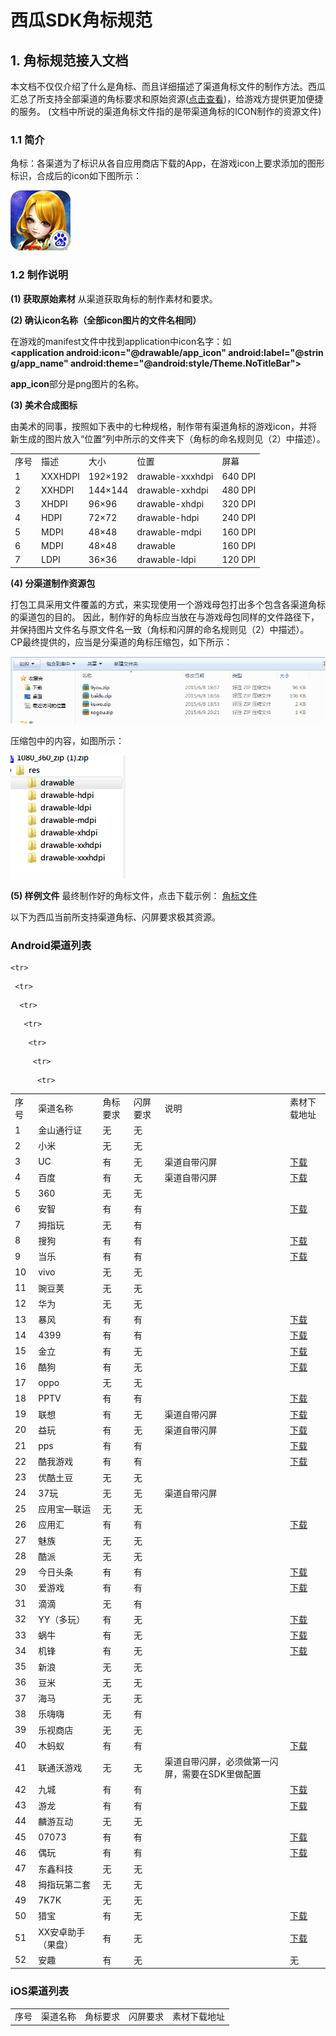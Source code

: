 # 西瓜SDK角标规范


## 1. 角标规范接入文档

本文档不仅仅介绍了什么是角标、而且详细描述了渠道角标文件的制作方法。西瓜汇总了所支持全部渠道的角标要求和原始资源(<a href="#1">点击查看</a>)，给游戏方提供更加便捷的服务。
(文档中所说的渠道角标文件指的是带渠道角标的ICON制作的资源文件)


### 1.1 简介

角标：各渠道为了标识从各自应用商店下载的App，在游戏icon上要求添加的图形标识，合成后的icon如下图所示：

<img src='./img/jiaobiao1.png'>


### 1.2 制作说明

**(1) 获取原始素材**
从渠道获取角标的制作素材和要求。

**(2) 确认icon名称（全部icon图片的文件名相同）**

在游戏的manifest文件中找到application中icon名字：如
**&lt;application android:icon="@drawable/app_icon" android:label="@string/app_name" android:theme="@android:style/Theme.NoTitleBar"&gt;**

**app_icon**部分是png图片的名称。

**(3) 美术合成图标**

由美术的同事，按照如下表中的七种规格，制作带有渠道角标的游戏icon，并将新生成的图片放入“位置”列中所示的文件夹下（角标的命名规则见（2）中描述）。
<table>
<tr>
	<td>序号</td>
	<td>描述</td>
	<td>大小</td>
	<td>位置</td>
	<td>屏幕</td>
</tr>
<tr>
	<td>1</td>
	<td>XXXHDPI</td>
	<td>192×192</td>
	<td>drawable-xxxhdpi</td>
	<td>640 DPI</td>
</tr>
<tr>
	<td>2</td>
	<td>XXHDPI</td>
	<td>144×144</td>
	<td>drawable-xxhdpi</td>
	<td>480 DPI</td>
</tr>
<tr>
	<td>3</td>
	<td>XHDPI</td>
	<td>96×96</td>
	<td>drawable-xhdpi</td>
	<td>320 DPI</td>
</tr>
<tr>
	<td>4</td>
	<td>HDPI</td>
	<td>72×72</td>
	<td>drawable-hdpi</td>
	<td>240 DPI</td>
</tr>
<tr>
	<td>5</td>
	<td>MDPI</td>
	<td>48×48</td>
	<td>drawable-mdpi</td>
	<td>160 DPI</td>
</tr>
<tr>
	<td>6</td>
	<td>MDPI</td>
	<td>48×48</td>
	<td>drawable</td>
	<td>160 DPI</td>
</tr>
<tr>
	<td>7</td>
	<td>LDPI</td>
	<td>36×36</td>
	<td>drawable-ldpi</td>
	<td>120 DPI</td>
</tr>
</table>

**(4) 分渠道制作资源包**

打包工具采用文件覆盖的方式，来实现使用一个游戏母包打出多个包含各渠道角标的渠道包的目的。
因此，制作好的角标应当放在与游戏母包同样的文件路径下，并保持图片文件名与原文件名一致（角标和闪屏的命名规则见（2）中描述）。</br>
CP最终提供的，应当是分渠道的角标压缩包，如下所示：

<img src=./img/zip1.png>  

压缩包中的内容，如图所示：

<img src=./img/zip2.png>

<a id="jiaobiao"></a>

**(5) 样例文件**
最终制作好的角标文件，点击下载示例：
<a href='http://doc.xgsdk.com/files/channels/pps/iconexample/res.zip'>角标文件</a>
<p id="1">以下为西瓜当前所支持渠道角标、闪屏要求极其资源。</p>

### Android渠道列表
<table>
 <tr>
  <td>序号</td>
  <td>渠道名称</td>
  <td>角标要求</td>
  <td>闪屏要求</td>
  <td>说明</td>
  <td>素材下载地址</td>
 </tr>
 <tr>
  <td>1</td>
  <td>金山通行证</td>
  <td>无</td>
  <td>无</td>
  <td></td>
  <td></td>
 </tr>
 <tr>
  <td>2</td>
  <td>小米</td>
  <td>无</td>
  <td>无</td>
  <td></td>
  <td></td>
 </tr>
 <tr>
  <td>3</td>
  <td>UC</td>
  <td>有</td>
  <td>无</td>
  <td>渠道自带闪屏</td>
  <td><a href="http://doc.xgsdk.com/files/channels/uc/1.1.1/UCLOGO%E5%8F%8A%E4%BD%BF%E7%94%A8%E8%AF%B4%E6%98%8E.zip" target="_parent" title="http://doc.xgsdk.com/files/channels/uc/1.1.1/UCLOGO%E5%8F%8A%E4%BD%BF%E7%94%A8%E8%AF%B4%E6%98%8E.zip">下载</a></td>
 </tr>
 <tr>
  <td>4</td>
  <td>百度</td>
  <td>有</td>
  <td>无</td>
  <td>渠道自带闪屏</td>
  <td><a href="http://doc.xgsdk.com/files/channels/baidu/1.1/BaiduLogo.zip" target="_parent" title="http://doc.xgsdk.com/files/channels/baidu/1.1/BaiduLogo.zip">下载</a></td>
 </tr>
 <tr>
  <td>5</td>
  <td>360</td>
  <td>无</td>
  <td>无</td>
  <td></td>
  <td></td>
 </tr>
 <tr>
  <td>6</td>
  <td>安智</td>
  <td>有</td>
  <td>有</td>
  <td></td>
  <td><a href="http://doc.xgsdk.com/files/channels/anzhi/1.1/%e5%ae%89%e6%99%ba%e6%b8%a0%e9%81%93%e8%a7%92%e6%a0%87%e8%a7%84%e8%8c%83.zip" target="_parent" title="http://doc.xgsdk.com/files/channels/anzhi/1.1/%e5%ae%89%e6%99%ba%e6%b8%a0%e9%81%93%e8%a7%92%e6%a0%87%e8%a7%84%e8%8c%83.zip">下载</a></td>
 </tr>
 <tr>
  <td>7</td>
  <td>拇指玩</td>
  <td>无</td>
  <td>有</td>
  <td></td>
  <td></td>
 </tr>
 <tr>
  <td>8</td>
  <td>搜狗</td>
  <td>有</td>
  <td>有</td>
  <td></td>
  <td><a href="http://doc.xgsdk.com/files/channels/sogou/2.0/icon/搜狗新版角标和闪屏 (1).rar">下载</a></td>
 </tr>
 <tr>
  <td>9</td>
  <td>当乐</td>
  <td>有</td>
  <td>有</td>
  <td></td>
  <td><a href="http://doc.xgsdk.com/files/channels/dangle/1.1.1/%E5%BD%93%E4%B9%90Logo%E5%8F%8A%E4%BD%BF%E7%94%A8%E8%AF%B4%E6%98%8E.zip" target="_parent" title="http://doc.xgsdk.com/files/channels/dangle/1.1.1/%E5%BD%93%E4%B9%90Logo%E5%8F%8A%E4%BD%BF%E7%94%A8%E8%AF%B4%E6%98%8E.zip">下载</a></td>
 </tr>
 <tr>
  <td>10</td>
  <td>vivo</td>
  <td>无</td>
  <td>无</td>
  <td></td>
  <td></td>
 </tr>
 <tr>
  <td>11</td>
  <td>豌豆荚</td>
  <td>无</td>
  <td>无</td>
  <td></td>
  <td></td>
 </tr>
 <tr>
  <td >12</td>
  <td >华为</td>
  <td>无</td>
  <td >无</td>
  <td></td>
  <td></td>
 </tr>
 <tr>
  <td>13</td>
  <td>暴风</td>
  <td>有</td>
  <td>有</td>
  <td></td>
<td><a href="http://doc.xgsdk.com/files/channels/baofeng/1.1.1/BaofengLogo.zip" target="_parent" title="http://doc.xgsdk.com/files/channels/baofeng/1.1.1/BaofengLogo.zip">下载</a></td>
 </tr>
 <tr>
<td>14</td>
  <td>4399</td>
  <td>有</td>
  <td>有</td>
  <td></td>
<td><a href="http://doc.xgsdk.com/files/channels/4399/1.1/4399Logo.zip" target="_parent" title="http://doc.xgsdk.com/files/channels/4399/1.1/4399Logo.zip">下载</a></td>
 </tr>
 <tr>
<td>15</td>
  <td>金立</td>
  <td>有</td>
  <td>无</td>
  <td></td>
<td><a href="http://doc.xgsdk.com/files/channels/jingli/1.1.1/amigoLogo.zip" target="_parent" title="http://doc.xgsdk.com/files/channels/jingli/1.1.1/amigoLogo.zip">下载</a></td>
 </tr>
 <tr>
<td>16</td>
  <td>酷狗</td>
  <td>有</td>
<td>无</td>
  <td></td>
<td><a href="http://doc.xgsdk.com/files/channels/kugou/icon/酷狗角标-1.0.0.psd">下载</a></td>
 </tr>
 <tr>
<td>17</td>
  <td>oppo</td>
  <td>无</td>
  <td>无</td>
  <td></td>
  <td></td>
 </tr>
 <tr>
<td>18</td>
  <td>PPTV</td>
  <td>有</td>
  <td>有</td>
  <td></td>
<td><a href="http://doc.xgsdk.com/files/channels/pptv/1.1.1/ICON+LOGO.zip" target="_parent" title="http://doc.xgsdk.com/files/channels/pptv/1.1.1/ICON+LOGO.zip">下载</a></td>
 </tr>
 <tr>
<td>19</td>
  <td>联想</td>
  <td>有</td>
  <td>无</td>
  <td>渠道自带闪屏</td>
<td><a href="http://doc.xgsdk.com/files/channels/lenovo/1.3/%E6%B8%B8%E6%88%8F%E5%9B%BE%E6%A0%87%E8%A7%92%E6%A0%87.zip" target="_parent" title="http://doc.xgsdk.com/files/channels/lenovo/1.3/%E6%B8%B8%E6%88%8F%E5%9B%BE%E6%A0%87%E8%A7%92%E6%A0%87.zip">下载</a></td>
 </tr>
 <tr>
<td>20</td>
  <td>益玩</td>
  <td>有</td>
<td>无</td>
<td>渠道自带闪屏</td>
<td><a href="http://doc.xgsdk.com/files/channels/yiwan/1.1.1/YiwanLogo.zip" target="_parent" title="http://doc.xgsdk.com/files/channels/yiwan/1.1.1/YiwanLogo.zip">下载</a></td>
 </tr>
 <tr>
<td>21</td>
  <td>pps</td>
  <td>有</td>
  <td>有</td>
  <td></td>
<td><a href="http://doc.xgsdk.com/files/channels/pps/1.1/pps%E8%A7%92%E6%A0%87%E6%A8%AA%E7%AB%96%E5%90%AF%E5%8A%A8%E9%A1%B5.zip" target="_parent" title="http://doc.xgsdk.com/files/channels/pps/1.1/pps%E8%A7%92%E6%A0%87%E6%A8%AA%E7%AB%96%E5%90%AF%E5%8A%A8%E9%A1%B5.zip">下载</a></td>
 </tr>
 <tr>
<td>22</td>
  <td>酷我游戏</td>
  <td>有</td>
  <td>有</td>
  <td></td>
<td><a href="http://doc.xgsdk.com/files/channels/kuwo/1.1/KuwoLogo.rar" target="_parent" title="http://doc.xgsdk.com/files/channels/kuwo/1.1/KuwoLogo.rar">下载</a></td>
 </tr>
 <tr>
<td>23</td>
  <td>优酷土豆</td>
  <td>无</td>
  <td>无</td>
  <td></td>
  <td></td>
 </tr>
 <tr>
<td>24</td>
  <td>37玩</td>
<td>无</td>
<td>无</td>
  <td>渠道自带闪屏</td>
  <td></td>
 </tr>
 <tr>
<td>25</td>
  <td>应用宝—联运</td>
  <td>无</td>
  <td>无</td>
  <td></td>
  <td></td>
 </tr>
 <tr>
<td>26</td>
  <td>应用汇</td>
  <td>有</td>
  <td>有</td>
  <td></td>
<td><a href="http://doc.xgsdk.com/files/channels/yingyonghui/1.1/UI-logo.zip" target="_parent" title="http://doc.xgsdk.com/files/channels/yingyonghui/1.1/UI-logo.zip">下载</a></td>
 </tr>
 <tr>
<td>27</td>
  <td>魅族</td>
  <td>无</td>
  <td>无</td>
  <td></td>
  <td></td>
 </tr>
 <tr>
<td>28</td>
  <td>酷派</td>
<td>无</td>
<td>无</td>
  <td></td>
  <td></td>
 </tr>
 <tr>
<td>29</td>
  <td>今日头条</td>
  <td>有</td>
  <td>有</td>
  <td></td>
  <td><a href="http://doc.xgsdk.com/files/channels/jinritoutiao/2.0/icon/今日头条.rar" target="_parent">下载</a></td>
 </tr>
 <tr>
<td>30</td>
  <td>爱游戏</td>
<td>有</td>
<td>有</td>
  <td></td>
  <td><a href="http://doc.xgsdk.com/files/channels/aiyouxi/2.0/icon/aiyouxi.zip" target="_parent">下载</a></td>
 </tr>
 <tr>
<td>31</td>
  <td>滴滴</td>
  <td>无</td>
  <td>有</td>
  <td></td>
  <td></td>
 </tr>
 <tr>
<td>32</td>
  <td>YY（多玩）</td>
  <td>有</td>
<td>无</td>
  <td></td>
<td><a href="http://doc.xgsdk.com/files/channels/yy/2.0/icon/ICON及LOGO-psd.rar">下载</a></td>
 </tr>
 <tr>
<td>33</td>
  <td>蜗牛</td>
  <td>有</td>
  <td>无</td>
  <td></td>
<td><a href="http://doc.xgsdk.com/files/channels/woniu/1.1/woniu-logo.zip" target="_parent" title="http://doc.xgsdk.com/files/channels/woniu/1.1/woniu-logo.zip">下载</a></td>
 </tr>
 <tr>
<td>34</td>
  <td>机锋</td>
  <td>有</td>
<td>无</td>
  <td></td>
<td><a href="http://doc.xgsdk.com/files/channels/jifeng/1.1.1/jifeng-logo.zip" target="_parent" title="http://doc.xgsdk.com/files/channels/jifeng/1.1.1/jifeng-logo.zip">下载</a></td>
 </tr>
 <tr>
<td>35</td>
  <td>新浪</td>
  <td>无</td>
  <td>无</td>
  <td></td>
  <td></td>
 </tr>
 <tr>
<td>36</td>
  <td>豆米</td>
<td>无</td>
<td>无</td>
  <td></td>
  <td></td>
 </tr>
 <tr>
<td>37</td>
  <td>海马</td>
  <td>无</td>
  <td>无</td>
  <td></td>
  <td></td>
 </tr>
 <tr>
<td>38</td>
  <td>乐嗨嗨</td>
<td>无</td>
  <td>有</td>
  <td></td>
  <td></td>
 </tr>
 <tr>
<td>39</td>
  <td>乐视商店</td>
  <td>无</td>
  <td>无</td>
  <td></td>
  <td></td>
 </tr>
 <tr>
<td>40</td>
  <td>木蚂蚁</td>
  <td>有</td>
  <td>有</td>
  <td></td>
<td><a href="http://doc.xgsdk.com/files/channels/mumayi/1.3/%E6%9C%A8%E8%9A%82%E8%9A%81logo.zip" target="_parent" title="http://doc.xgsdk.com/files/channels/mumayi/1.3/%E6%9C%A8%E8%9A%82%E8%9A%81logo.zip">下载</a></td>
 </tr>
<tr>
  <td>41</td>
  <td>联通沃游戏</td>
  <td>无</td>
  <td>无</td>
  <td>渠道自带闪屏，必须做第一闪屏，需要在SDK里做配置</td>
  <td></td>
 </tr>
 <tr>
<td>42</td>
  <td>九城</td>
  <td>有</td>
  <td>有</td>
  <td></td>
<td><a href="http://doc.xgsdk.com/files/channels/xiaocaishen/2.0/icon/九城.zip">下载</a></td>
 </tr>

  <tr>
<td>43</td>
  <td>游龙</td>
  <td>有</td>
  <td>有</td>
  <td></td>
<td><a href="http://doc.xgsdk.com/files/channels/youlong/2.0/icon/游龙角标512x512.rar">下载</a>
</td>
 </tr>

   <tr>
<td>44</td>
  <td>麟游互动</td>
  <td>无</td>
  <td>无</td>
  <td></td>
<td></td>
 </tr>

    <tr>
<td>45</td>
  <td>07073</td>
  <td>有</td>
  <td>有</td>
  <td></td>
<td><a href="http://doc.xgsdk.com/files/channels/07073/2.0/icon/07073角标和闪屏.zip">下载</a>
</td>
 </tr>

     <tr>
<td>46</td>
  <td>偶玩</td>
  <td>有</td>
  <td>有</td>
  <td></td>
<td><a href="http://doc.xgsdk.com/files/channels/ouwan/2.0/icon/角标+闪屏.zip">下载</a>
</td>
 </tr>


      <tr>
<td>47</td>
  <td>东鑫科技</td>
  <td>无</td>
  <td>无</td>
  <td></td>
<td></td>
 </tr>

       <tr>
<td>48</td>
  <td>拇指玩第二套</td>
  <td>无</td>
  <td>无</td>
  <td></td>
<td></td>
 </tr>


        <tr>
<td>49</td>
  <td>7K7K</td>
  <td>无</td>
  <td>无</td>
  <td></td>
<td></td>
 </tr>

         <tr>
<td>50</td>
  <td>猎宝</td>
  <td>有</td>
  <td>无</td>
  <td></td>
<td><a href="http://doc.xgsdk.com/files/channels/liebao/2.0/icon/猎宝jiaobiao.zip">下载</a></td>
 </tr>

          <tr>
<td>51</td>
  <td>XX安卓助手（果盘）</td>
  <td>有</td>
  <td>无</td>
  <td></td>
<td><a href="http://doc.xgsdk.com/files/channels/guopan/2.0/2.0.1/果盘角标.zip">下载</a></td>
 </tr>

<tr>
<td>52</td>
<td>安趣</td>
<td>有</td>
<td>无</td>
<td></td>
<td>无</td>
 </tr>
</table>


### iOS渠道列表

<table>
 <tr>
  <td>序号</td>
  <td>渠道名称</td>
  <td>角标要求</td>
  <td>闪屏要求</td>
  <td>素材下载地址</td>
 </tr>
<!--
 <tr>
  <td>1</td>
  <td>iTools</td>
  <td>有</td>
  <td>有</td>
  <td><a href="http://doc.xgsdk.com/files/channels/iOS/itools/1.1/%E6%B8%A0%E9%81%93%E8%A7%92%E6%A0%87%E8%A7%84%E8%8C%83.zip" target="_parent" title="http://doc.xgsdk.com/files/channels/iOS/itools/1.1/%E6%B8%A0%E9%81%93%E8%A7%92%E6%A0%87%E8%A7%84%E8%8C%83.zip">下载</a></td>
 </tr>

 -->
 <tr>
  <td>1</td>
  <td>金山通行证ios</td>
  <td>无</td>
  <td>无</td>
  <td>无</td>
 </tr>
  <tr>
  <td>2</td>
  <td>小米ios</td>
  <td>无</td>
  <td>无</td>
  <td>无</td>
 </tr>
   <tr>
  <td>3</td>
  <td>appStore(iOS正版渠道)</td>
  <td>无</td>
  <td>无</td>
  <td>无</td>
 </tr>

    <tr>
  <td>4</td>
  <td>金山正版</td>
  <td>无</td>
  <td>无</td>
  <td>无</td>
 </tr>

    <tr>
  <td>5</td>
  <td>xoyobox正版</td>
  <td>无</td>
  <td>无</td>
  <td>无</td>
 </tr>
</table>
